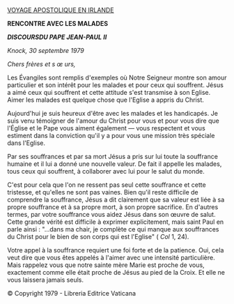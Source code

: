 [VOYAGE APOSTOLIQUE EN IRLANDE](/content/john-paul-ii/fr/travels/sub_index1979/trav_ireland.html)

**RENCONTRE AVEC LES MALADES**

***DISCOURS******DU PAPE JEAN-PAUL*** ***II***

*Knock, 30 septembre 1979*

*Chers frères et s* *œ* *urs,*

Les Évangiles sont remplis d'exemples où Notre Seigneur montre son amour particulier et son intérêt pour les malades et pour ceux qui souffrent. Jésus a aimé ceux qui souffrent et cette attitude s'est transmise à son Eglise. Aimer les malades est quelque chose que l'Eglise a appris du Christ.

Aujourd'hui je suis heureux d'être avec les malades et les handicapés. Je suis venu témoigner de l'amour du Christ pour vous et pour vous dire que l'Église et le Pape vous aiment également — vous respectent et vous estiment dans la conviction qu'il y a pour vous une mission très spéciale dans l'Eglise.

Par ses souffrances et par sa mort Jésus a pris sur lui toute la souffrance humaine et il lui a donné une nouvelle valeur. De fait il appelle les malades, tous ceux qui souffrent, à collaborer avec lui pour le salut du monde.

C'est pour cela que l'on ne ressent pas seul cette souffrance et cette tristesse, et qu'elles ne sont pas vaines. Bien qu'il reste difficile de comprendre la souffrance, Jésus a dit clairement que sa valeur est liée à sa propre souffrance et à sa propre mort, à son propre sacrifice. En d'autres termes, par votre souffrance vous aidez Jésus dans son  œuvre de salut. Cette grande vérité est difficile à exprimer explicitement, mais saint Paul en parle ainsi : "...dans ma chair, je complète ce qui manque aux souffrances du Christ pour le bien de son corps qui est l'Eglise" ( *Col* 1, 24).

Votre appel à la souffrance requiert une foi forte et de la patience. Oui, cela veut dire que vous êtes appelés à l'aimer avec une intensité particulière. Mais rappelez vous que notre sainte mère Marie est proche de vous, exactement comme elle était proche de Jésus au pied de la Croix. Et elle ne vous laissera jamais seuls.

© Copyright 1979 - Libreria Editrice Vaticana